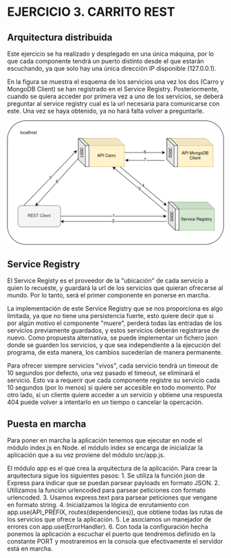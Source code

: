 # EJERCICIO 3. CARRITO REST

## Arquitectura distribuida

Este ejercicio se ha realizado y desplegado en una única máquina, por lo que cada componente tendrá un puerto distinto desde el que estarán escuchando, ya que solo hay una única dirección IP disponible (127.0.0.1).

En la figura se muestra el esquema de los servicios una vez los dos (Carro y MongoDB Client) se han registrado en el Service Registry. Posteriormente, cuando se quiera acceder por primera vez a uno de los servicios, se deberá preguntar al service registry cual es la url necesaria para comunicarse con este. Una vez se haya obtenido, ya no hará falta volver a preguntarle.

<img src="imgs/diagramaCarroREST1.png">

## Service Registry

El Service Registy es el proveedor de la "ubicación" de cada servicio a quien lo recueste, y guardará la url de los servicios que quieran ofrecerse al mundo. Por lo tanto, será el primer componente en ponerse en marcha. 

La implementación de este Service Registry que se nos proporciona es algo limitada, ya que no tiene una persistencia fuerte, esto quiere decir que si por algún motivo el componente "muere", perderá todas las entradas de los servicios previamente guardados, y estos servicios deberán registrarse de nuevo. Como propuesta alternativa, se puede implementar un fichero json donde se guarden los servicios, y que sea independiente a la ejecución del programa, de esta manera, los cambios sucederían de manera permanente.

Para ofrecer siempre servicios "vivos", cada servicio tendrá un timeout de 10 segundos por defecto, una vez pasado el timeout, se eliminará el servicio. Esto va a requerir que cada componente registre su servicio cada 10 segundos (por lo menos) si quiere ser accesible en todo momento. Por otro lado, si un cliente quiere acceder a un servicio y obtiene una respuesta 404 puede volver a intentarlo en un tiempo o cancelar la opercación.

## Puesta en marcha

Para poner en marcha la aplicación tenemos que ejecutar en node el módulo index.js en Node. el módulo index se encarga de inicializar la aplicación que a su vez proviene del módulo src/app.js. 

El módulo app es el que crea la arquitectura de la aplicación. Para crear la arquitectura sigue los siguientes pasos:
    1. Se utiliza la función json de Express para indicar que se puedan parsear payloads en formato JSON.
    2. Utilizamos la función urlencoded para parsear peticiones con formato urlencoded.
    3. Usamos express.text para parsear peticiones que vengane en formato string.
    4. Inicializamos la lógica de enrutamiento con app.use(API_PREFIX, routes(dependencies)), que obtiene todas las rutas de los servicios que ofrece la aplicación.
    5. Le asociamos un manejador de errores con app.use(ErrorHandler).
    6. Con toda la configuración hecha ponemos la aplicación a escuchar el puerto que tendremos definido en la constante PORT y mostraremos en la consola que efectivamente el servidor está en marcha.
